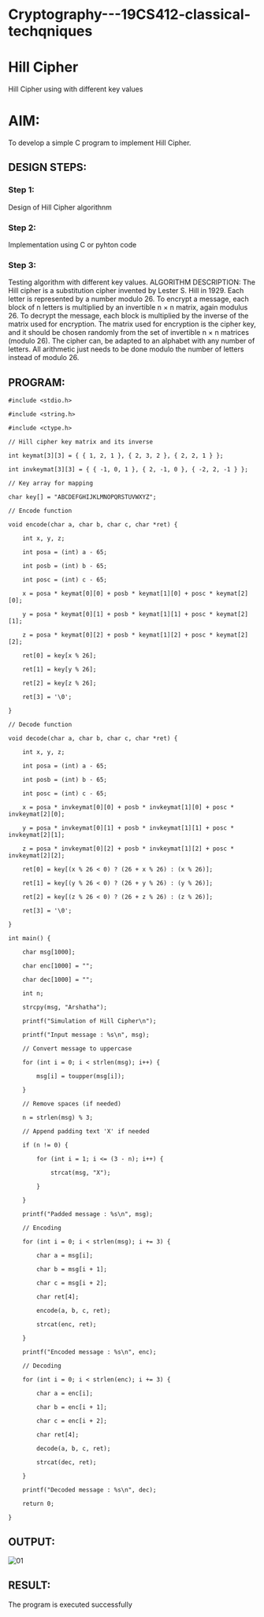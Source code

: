 # Cryptography---19CS412-classical-techqniques
# Hill Cipher
Hill Cipher using with different key values

# AIM:

To develop a simple C program to implement Hill Cipher.

## DESIGN STEPS:

### Step 1:

Design of Hill Cipher algorithnm 

### Step 2:

Implementation using C or pyhton code

### Step 3:

Testing algorithm with different key values. 
ALGORITHM DESCRIPTION:
The Hill cipher is a substitution cipher invented by Lester S. Hill in 1929. Each letter is represented by a number modulo 26. To encrypt a message, each block of n letters is multiplied by an invertible n × n matrix, again modulus 26.
To decrypt the message, each block is multiplied by the inverse of the matrix used for encryption. The matrix used for encryption is the cipher key, and it should be chosen randomly from the set of invertible n × n matrices (modulo 26).
The cipher can, be adapted to an alphabet with any number of letters. All arithmetic just needs to be done modulo the number of letters instead of modulo 26.


## PROGRAM:

```
#include <stdio.h>

#include <string.h>

#include <ctype.h>

// Hill cipher key matrix and its inverse

int keymat[3][3] = { { 1, 2, 1 }, { 2, 3, 2 }, { 2, 2, 1 } };

int invkeymat[3][3] = { { -1, 0, 1 }, { 2, -1, 0 }, { -2, 2, -1 } };

// Key array for mapping

char key[] = "ABCDEFGHIJKLMNOPQRSTUVWXYZ";

// Encode function

void encode(char a, char b, char c, char *ret) {

    int x, y, z;
    
    int posa = (int) a - 65;
    
    int posb = (int) b - 65;
    
    int posc = (int) c - 65;
    
    x = posa * keymat[0][0] + posb * keymat[1][0] + posc * keymat[2][0];
    
    y = posa * keymat[0][1] + posb * keymat[1][1] + posc * keymat[2][1];
    
    z = posa * keymat[0][2] + posb * keymat[1][2] + posc * keymat[2][2];
    
    ret[0] = key[x % 26];
    
    ret[1] = key[y % 26];
    
    ret[2] = key[z % 26];
    
    ret[3] = '\0';

}

// Decode function

void decode(char a, char b, char c, char *ret) {

    int x, y, z;
    
    int posa = (int) a - 65;
    
    int posb = (int) b - 65;
    
    int posc = (int) c - 65;
    
    x = posa * invkeymat[0][0] + posb * invkeymat[1][0] + posc * invkeymat[2][0];
    
    y = posa * invkeymat[0][1] + posb * invkeymat[1][1] + posc * invkeymat[2][1];
    
    z = posa * invkeymat[0][2] + posb * invkeymat[1][2] + posc * invkeymat[2][2];
    
    ret[0] = key[(x % 26 < 0) ? (26 + x % 26) : (x % 26)];
    
    ret[1] = key[(y % 26 < 0) ? (26 + y % 26) : (y % 26)];
    
    ret[2] = key[(z % 26 < 0) ? (26 + z % 26) : (z % 26)];
    
    ret[3] = '\0';

}

int main() {

    char msg[1000];
    
    char enc[1000] = "";
    
    char dec[1000] = "";
    
    int n;
    
    strcpy(msg, "Arshatha");
    
    printf("Simulation of Hill Cipher\n");
    
    printf("Input message : %s\n", msg);
    
    // Convert message to uppercase
    
    for (int i = 0; i < strlen(msg); i++) {
    
        msg[i] = toupper(msg[i]);
    
    }
    
    // Remove spaces (if needed)
    
    n = strlen(msg) % 3;
    
    // Append padding text 'X' if needed
    
    if (n != 0) {
    
        for (int i = 1; i <= (3 - n); i++) {
        
            strcat(msg, "X");
        
        }
    
    }
    
    printf("Padded message : %s\n", msg);
    
    // Encoding
    
    for (int i = 0; i < strlen(msg); i += 3) {
    
        char a = msg[i];
        
        char b = msg[i + 1];
        
        char c = msg[i + 2];
        
        char ret[4];
        
        encode(a, b, c, ret);
        
        strcat(enc, ret);
    
    }
    
    printf("Encoded message : %s\n", enc);
    
    // Decoding
    
    for (int i = 0; i < strlen(enc); i += 3) {
    
        char a = enc[i];
        
        char b = enc[i + 1];
        
        char c = enc[i + 2];
        
        char ret[4];
        
        decode(a, b, c, ret);
        
        strcat(dec, ret);
    
    }
    
    printf("Decoded message : %s\n", dec);
    
    return 0;

}
```


## OUTPUT:

![01](https://github.com/user-attachments/assets/f460c42f-db8e-43e2-a308-610a8ff2d39e)


## RESULT:
The program is executed successfully


